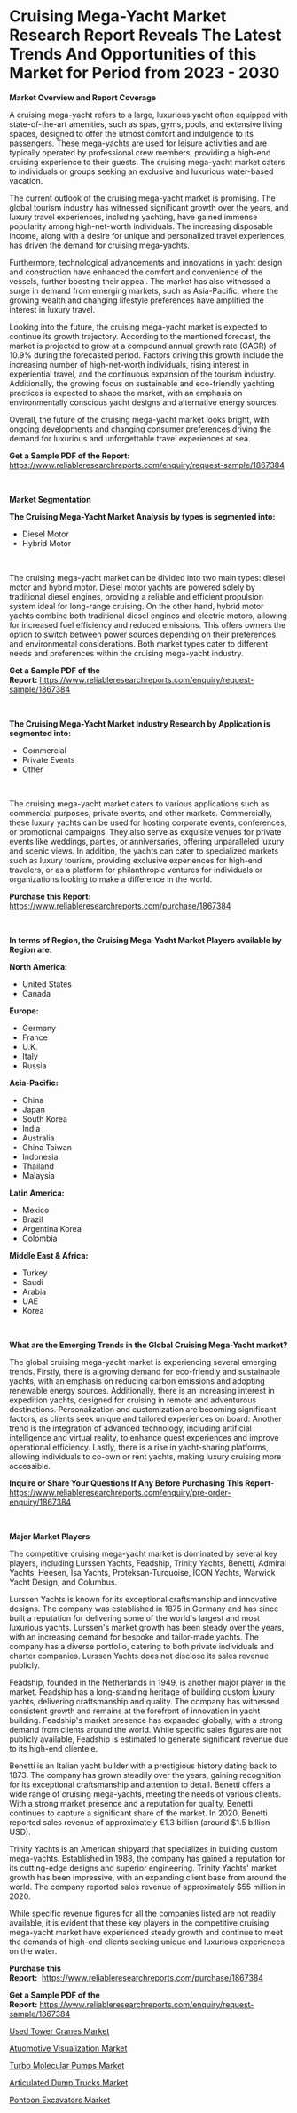 <p><h1>Cruising Mega-Yacht Market Research Report Reveals The Latest Trends And Opportunities of this Market for Period from 2023 - 2030</h1></p><p><strong>Market Overview and Report Coverage</strong></p>
<p><p>A cruising mega-yacht refers to a large, luxurious yacht often equipped with state-of-the-art amenities, such as spas, gyms, pools, and extensive living spaces, designed to offer the utmost comfort and indulgence to its passengers. These mega-yachts are used for leisure activities and are typically operated by professional crew members, providing a high-end cruising experience to their guests. The cruising mega-yacht market caters to individuals or groups seeking an exclusive and luxurious water-based vacation.</p><p>The current outlook of the cruising mega-yacht market is promising. The global tourism industry has witnessed significant growth over the years, and luxury travel experiences, including yachting, have gained immense popularity among high-net-worth individuals. The increasing disposable income, along with a desire for unique and personalized travel experiences, has driven the demand for cruising mega-yachts.</p><p>Furthermore, technological advancements and innovations in yacht design and construction have enhanced the comfort and convenience of the vessels, further boosting their appeal. The market has also witnessed a surge in demand from emerging markets, such as Asia-Pacific, where the growing wealth and changing lifestyle preferences have amplified the interest in luxury travel.</p><p>Looking into the future, the cruising mega-yacht market is expected to continue its growth trajectory. According to the mentioned forecast, the market is projected to grow at a compound annual growth rate (CAGR) of 10.9% during the forecasted period. Factors driving this growth include the increasing number of high-net-worth individuals, rising interest in experiential travel, and the continuous expansion of the tourism industry. Additionally, the growing focus on sustainable and eco-friendly yachting practices is expected to shape the market, with an emphasis on environmentally conscious yacht designs and alternative energy sources.</p><p>Overall, the future of the cruising mega-yacht market looks bright, with ongoing developments and changing consumer preferences driving the demand for luxurious and unforgettable travel experiences at sea.</p></p>
<p><strong>Get a Sample PDF of the Report:</strong> <a href="https://www.reliableresearchreports.com/enquiry/request-sample/1867384">https://www.reliableresearchreports.com/enquiry/request-sample/1867384</a></p>
<p>&nbsp;</p>
<p><strong>Market Segmentation</strong></p>
<p><strong>The Cruising Mega-Yacht Market Analysis by types is segmented into:</strong></p>
<p><ul><li>Diesel Motor</li><li>Hybrid Motor</li></ul></p>
<p>&nbsp;</p>
<p><p>The cruising mega-yacht market can be divided into two main types: diesel motor and hybrid motor. Diesel motor yachts are powered solely by traditional diesel engines, providing a reliable and efficient propulsion system ideal for long-range cruising. On the other hand, hybrid motor yachts combine both traditional diesel engines and electric motors, allowing for increased fuel efficiency and reduced emissions. This offers owners the option to switch between power sources depending on their preferences and environmental considerations. Both market types cater to different needs and preferences within the cruising mega-yacht industry.</p></p>
<p><strong>Get a Sample PDF of the Report:</strong>&nbsp;<a href="https://www.reliableresearchreports.com/enquiry/request-sample/1867384">https://www.reliableresearchreports.com/enquiry/request-sample/1867384</a></p>
<p>&nbsp;</p>
<p><strong>The Cruising Mega-Yacht Market Industry Research by Application is segmented into:</strong></p>
<p><ul><li>Commercial</li><li>Private Events</li><li>Other</li></ul></p>
<p>&nbsp;</p>
<p><p>The cruising mega-yacht market caters to various applications such as commercial purposes, private events, and other markets. Commercially, these luxury yachts can be used for hosting corporate events, conferences, or promotional campaigns. They also serve as exquisite venues for private events like weddings, parties, or anniversaries, offering unparalleled luxury and scenic views. In addition, the yachts can cater to specialized markets such as luxury tourism, providing exclusive experiences for high-end travelers, or as a platform for philanthropic ventures for individuals or organizations looking to make a difference in the world.</p></p>
<p><strong>Purchase this Report:</strong>&nbsp; <a href="https://www.reliableresearchreports.com/purchase/1867384">https://www.reliableresearchreports.com/purchase/1867384</a></p>
<p>&nbsp;</p>
<p><strong>In terms of Region, the Cruising Mega-Yacht Market Players available by Region are:</strong></p>
<p>
    <p> <strong> North America: </strong>
        <ul>
            <li>United States</li>
            <li>Canada</li>
        </ul>
        </p> 
    <p> <strong> Europe: </strong>
        <ul>
            <li>Germany</li>
            <li>France</li>
            <li>U.K.</li>
            <li>Italy</li>
            <li>Russia</li>
        </ul>
        </p> 
    <p> <strong> Asia-Pacific: </strong>
        <ul>
            <li>China</li>
            <li>Japan</li>
            <li>South Korea</li>
            <li>India</li>
            <li>Australia</li>
            <li>China Taiwan</li>
            <li>Indonesia</li>
            <li>Thailand</li>
            <li>Malaysia</li>
        </ul>
        </p> 
    <p> <strong> Latin America: </strong>
        <ul>
            <li>Mexico</li>
            <li>Brazil</li>
            <li>Argentina Korea</li>
            <li>Colombia</li>
        </ul>
        </p> 
    <p> <strong> Middle East & Africa: </strong>
        <ul>
            <li>Turkey</li>
            <li>Saudi</li>
            <li>Arabia</li>
            <li>UAE</li>
            <li>Korea</li>
        </ul>
    </p>
    </p>
<p>&nbsp;</p>
<p><strong>What are the Emerging Trends in the Global Cruising Mega-Yacht market?</strong></p>
<p><p>The global cruising mega-yacht market is experiencing several emerging trends. Firstly, there is a growing demand for eco-friendly and sustainable yachts, with an emphasis on reducing carbon emissions and adopting renewable energy sources. Additionally, there is an increasing interest in expedition yachts, designed for cruising in remote and adventurous destinations. Personalization and customization are becoming significant factors, as clients seek unique and tailored experiences on board. Another trend is the integration of advanced technology, including artificial intelligence and virtual reality, to enhance guest experiences and improve operational efficiency. Lastly, there is a rise in yacht-sharing platforms, allowing individuals to co-own or rent yachts, making luxury cruising more accessible.</p></p>
<p><strong>Inquire or Share Your Questions If Any Before Purchasing This Report</strong>- <a href="https://www.reliableresearchreports.com/enquiry/pre-order-enquiry/1867384">https://www.reliableresearchreports.com/enquiry/pre-order-enquiry/1867384</a></p>
<p>&nbsp;</p>
<p><strong>Major Market Players</strong></p>
<p><p>The competitive cruising mega-yacht market is dominated by several key players, including Lurssen Yachts, Feadship, Trinity Yachts, Benetti, Admiral Yachts, Heesen, Isa Yachts, Proteksan-Turquoise, ICON Yachts, Warwick Yacht Design, and Columbus.</p><p>Lurssen Yachts is known for its exceptional craftsmanship and innovative designs. The company was established in 1875 in Germany and has since built a reputation for delivering some of the world's largest and most luxurious yachts. Lurssen's market growth has been steady over the years, with an increasing demand for bespoke and tailor-made yachts. The company has a diverse portfolio, catering to both private individuals and charter companies. Lurssen Yachts does not disclose its sales revenue publicly.</p><p>Feadship, founded in the Netherlands in 1949, is another major player in the market. Feadship has a long-standing heritage of building custom luxury yachts, delivering craftsmanship and quality. The company has witnessed consistent growth and remains at the forefront of innovation in yacht building. Feadship's market presence has expanded globally, with a strong demand from clients around the world. While specific sales figures are not publicly available, Feadship is estimated to generate significant revenue due to its high-end clientele.</p><p>Benetti is an Italian yacht builder with a prestigious history dating back to 1873. The company has grown steadily over the years, gaining recognition for its exceptional craftsmanship and attention to detail. Benetti offers a wide range of cruising mega-yachts, meeting the needs of various clients. With a strong market presence and a reputation for quality, Benetti continues to capture a significant share of the market. In 2020, Benetti reported sales revenue of approximately €1.3 billion (around $1.5 billion USD).</p><p>Trinity Yachts is an American shipyard that specializes in building custom mega-yachts. Established in 1988, the company has gained a reputation for its cutting-edge designs and superior engineering. Trinity Yachts' market growth has been impressive, with an expanding client base from around the world. The company reported sales revenue of approximately $55 million in 2020.</p><p>While specific revenue figures for all the companies listed are not readily available, it is evident that these key players in the competitive cruising mega-yacht market have experienced steady growth and continue to meet the demands of high-end clients seeking unique and luxurious experiences on the water.</p></p>
<p><strong>Purchase this Report:</strong>&nbsp;&nbsp;<a href="https://www.reliableresearchreports.com/purchase/1867384">https://www.reliableresearchreports.com/purchase/1867384</a></p>
<p></p>
<p><strong>Get a Sample PDF of the Report:</strong>&nbsp;<a href="https://www.reliableresearchreports.com/enquiry/request-sample/1867384">https://www.reliableresearchreports.com/enquiry/request-sample/1867384</a></p>
<p><p><a href="https://www.linkedin.com/pulse/used-tower-cranes-market-share-amp-new-trends-analysis-ysnbf/">Used Tower Cranes Market</a></p><p><a href="https://github.com/kholmovskayalyudmila/Market-Research-Report-List-1/blob/main/atuomotive-visualization-market.md">Atuomotive Visualization Market</a></p><p><a href="https://medium.com/@jasonmartin866/turbo-molecular-pumps-market-the-key-to-successful-business-strategy-forecast-till-2030-60a00aa706a3">Turbo Molecular Pumps Market</a></p><p><a href="https://medium.com/@williammann19/articulated-dump-trucks-market-report-reveals-the-latest-trends-and-growth-opportunities-of-this-df5b9f0be219">Articulated Dump Trucks Market</a></p><p><a href="https://www.linkedin.com/pulse/pontoon-excavators-market-research-report-unlocks-analysis-kaubf/">Pontoon Excavators Market</a></p></p>